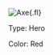 <div>
  
  ![Axe](https://i.imgur.com/eXXdmON.jpg){.fl}
  
  <div>
  
  Type: Hero
  
  Color: Red
  
  </div>
</div>



